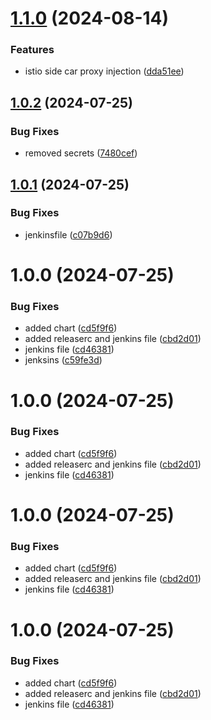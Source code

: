 # [1.1.0](https://github.com/cyse7125-su24-team10/helm-k8s-operator/compare/v1.0.2...v1.1.0) (2024-08-14)


### Features

* istio side car proxy injection ([dda51ee](https://github.com/cyse7125-su24-team10/helm-k8s-operator/commit/dda51ee9b516cc43e474caa51dc64c2686957cca))

## [1.0.2](https://github.com/cyse7125-su24-team10/helm-k8s-operator/compare/v1.0.1...v1.0.2) (2024-07-25)


### Bug Fixes

* removed secrets ([7480cef](https://github.com/cyse7125-su24-team10/helm-k8s-operator/commit/7480cefa2ee0e95706a3771ebbd9eacbe551155a))

## [1.0.1](https://github.com/cyse7125-su24-team10/helm-k8s-operator/compare/v1.0.0...v1.0.1) (2024-07-25)


### Bug Fixes

* jenkinsfile ([c07b9d6](https://github.com/cyse7125-su24-team10/helm-k8s-operator/commit/c07b9d68b9e8fc5853198f3cc998ad1364b27149))

# 1.0.0 (2024-07-25)


### Bug Fixes

* added chart ([cd5f9f6](https://github.com/cyse7125-su24-team10/helm-k8s-operator/commit/cd5f9f6b927ce8f997fa29ba08c07579add3ad76))
* added releaserc and jenkins file ([cbd2d01](https://github.com/cyse7125-su24-team10/helm-k8s-operator/commit/cbd2d019a6cf73e2109338960eb986d16bfef6db))
* jenkins file ([cd46381](https://github.com/cyse7125-su24-team10/helm-k8s-operator/commit/cd46381215d32862a2b0f75284bc7a2672502f38))
* jenksins ([c59fe3d](https://github.com/cyse7125-su24-team10/helm-k8s-operator/commit/c59fe3da21e21ad24467f2fca6c56faa9c1c0792))

# 1.0.0 (2024-07-25)


### Bug Fixes

* added chart ([cd5f9f6](https://github.com/cyse7125-su24-team10/helm-k8s-operator/commit/cd5f9f6b927ce8f997fa29ba08c07579add3ad76))
* added releaserc and jenkins file ([cbd2d01](https://github.com/cyse7125-su24-team10/helm-k8s-operator/commit/cbd2d019a6cf73e2109338960eb986d16bfef6db))
* jenkins file ([cd46381](https://github.com/cyse7125-su24-team10/helm-k8s-operator/commit/cd46381215d32862a2b0f75284bc7a2672502f38))

# 1.0.0 (2024-07-25)


### Bug Fixes

* added chart ([cd5f9f6](https://github.com/cyse7125-su24-team10/helm-k8s-operator/commit/cd5f9f6b927ce8f997fa29ba08c07579add3ad76))
* added releaserc and jenkins file ([cbd2d01](https://github.com/cyse7125-su24-team10/helm-k8s-operator/commit/cbd2d019a6cf73e2109338960eb986d16bfef6db))
* jenkins file ([cd46381](https://github.com/cyse7125-su24-team10/helm-k8s-operator/commit/cd46381215d32862a2b0f75284bc7a2672502f38))

# 1.0.0 (2024-07-25)


### Bug Fixes

* added chart ([cd5f9f6](https://github.com/cyse7125-su24-team10/helm-k8s-operator/commit/cd5f9f6b927ce8f997fa29ba08c07579add3ad76))
* added releaserc and jenkins file ([cbd2d01](https://github.com/cyse7125-su24-team10/helm-k8s-operator/commit/cbd2d019a6cf73e2109338960eb986d16bfef6db))
* jenkins file ([cd46381](https://github.com/cyse7125-su24-team10/helm-k8s-operator/commit/cd46381215d32862a2b0f75284bc7a2672502f38))
